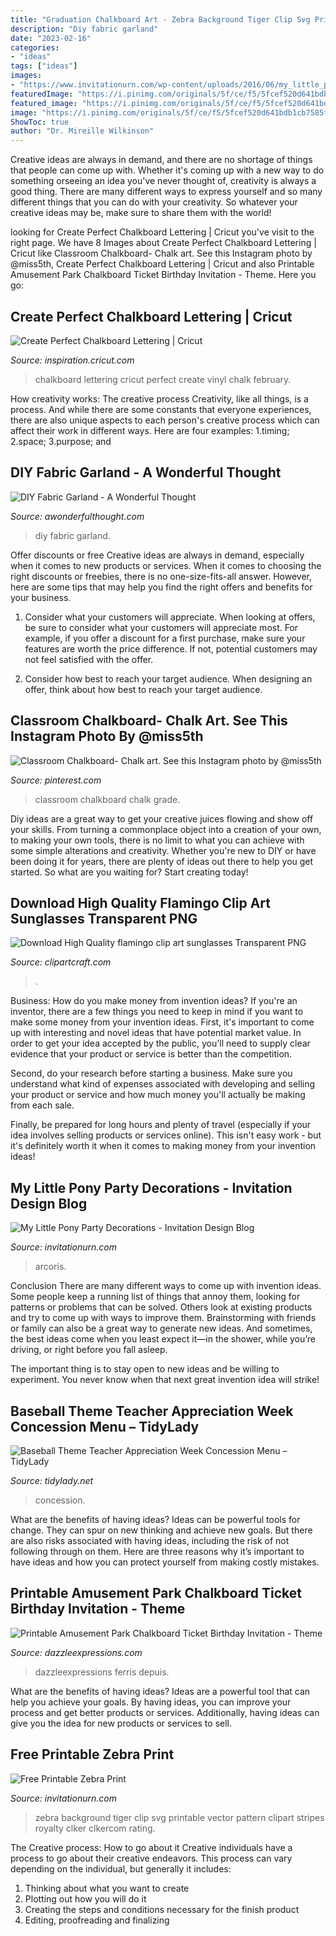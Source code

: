 ```yaml
---
title: "Graduation Chalkboard Art - Zebra Background Tiger Clip Svg Printable Vector Pattern Clipart Stripes Royalty Clker Clkercom Rating"
description: "Diy fabric garland"
date: "2023-02-16"
categories:
- "ideas"
tags: ["ideas"]
images:
- "https://www.invitationurn.com/wp-content/uploads/2016/06/my_little_pony_party_decorations_ideas.jpg"
featuredImage: "https://i.pinimg.com/originals/5f/ce/f5/5fcef520d641bdb1cb7585fdb20c9c07.jpg"
featured_image: "https://i.pinimg.com/originals/5f/ce/f5/5fcef520d641bdb1cb7585fdb20c9c07.jpg"
image: "https://i.pinimg.com/originals/5f/ce/f5/5fcef520d641bdb1cb7585fdb20c9c07.jpg"
ShowToc: true
author: "Dr. Mireille Wilkinson"
---
```



Creative ideas are always in demand, and there are no shortage of things that people can come up with. Whether it's coming up with a new way to do something orseeing an idea you've never thought of, creativity is always a good thing. There are many different ways to express yourself and so many different things that you can do with your creativity. So whatever your creative ideas may be, make sure to share them with the world!

	

		
looking for Create Perfect Chalkboard Lettering | Cricut you've visit to the right page. We have 8 Images about Create Perfect Chalkboard Lettering | Cricut like Classroom Chalkboard- Chalk art. See this Instagram photo by @miss5th, Create Perfect Chalkboard Lettering | Cricut and also Printable Amusement Park Chalkboard Ticket Birthday Invitation - Theme. Here you go:
		
    
## Create Perfect Chalkboard Lettering | Cricut

<img loading=lazy src="https://d2e2oszluhwxlw.cloudfront.net/inspiration/posts/2017/February/15/CHALKBOARD-LETTERING-VERTICAL.jpg" onerror="this.onerror=null;this.src='https://tse1.mm.bing.net/th?id=OIP.8jF0rD_QC4jnsfsL0rSpnQHaLH&amp;pid=15.1';" alt="Create Perfect Chalkboard Lettering | Cricut">

_Source: inspiration.cricut.com_

>chalkboard lettering cricut perfect create vinyl chalk february. 

	

How creativity works: The creative process
Creativity, like all things, is a process. And while there are some constants that everyone experiences, there are also unique aspects to each person's creative process which can affect their work in different ways. Here are four examples: 1.timing; 2.space; 3.purpose; and 
    
## DIY Fabric Garland - A Wonderful Thought

<img loading=lazy src="https://awonderfulthought.com/wp-content/uploads/2017/03/DIY-fabric-garland-11.jpg" onerror="this.onerror=null;this.src='https://tse4.mm.bing.net/th?id=OIP.l3ize9MF3IDnPj3DxDdh7wEyDM&amp;pid=15.1';" alt="DIY Fabric Garland - A Wonderful Thought">

_Source: awonderfulthought.com_

>diy fabric garland. 

	

Offer discounts or free
Creative ideas are always in demand, especially when it comes to new products or services. When it comes to choosing the right discounts or freebies, there is no one-size-fits-all answer. However, here are some tips that may help you find the right offers and benefits for your business.
1) Consider what your customers will appreciate. When looking at offers, be sure to consider what your customers will appreciate most. For example, if you offer a discount for a first purchase, make sure your features are worth the price difference. If not, potential customers may not feel satisfied with the offer.

2) Consider how best to reach your target audience. When designing an offer, think about how best to reach your target audience.

    
## Classroom Chalkboard- Chalk Art. See This Instagram Photo By @miss5th

<img loading=lazy src="https://i.pinimg.com/originals/5f/ce/f5/5fcef520d641bdb1cb7585fdb20c9c07.jpg" onerror="this.onerror=null;this.src='https://tse3.mm.bing.net/th?id=OIP.LczdLzeEMjhOGraIO-VdVgHaHa&amp;pid=15.1';" alt="Classroom Chalkboard- Chalk art. See this Instagram photo by @miss5th">

_Source: pinterest.com_

>classroom chalkboard chalk grade. 

	

Diy ideas are a great way to get your creative juices flowing and show off your skills. From turning a commonplace object into a creation of your own, to making your own tools, there is no limit to what you can achieve with some simple alterations and creativity. Whether you're new to DIY or have been doing it for years, there are plenty of ideas out there to help you get started. So what are you waiting for? Start creating today!

    
## Download High Quality Flamingo Clip Art Sunglasses Transparent PNG

<img loading=lazy src="https://clipartcraft.com/images/flamingo-clip-art-sunglasses-6.png" onerror="this.onerror=null;this.src='https://tse1.mm.bing.net/th?id=OIP.KdBpNszR3qj2SU7VvXpVoAHaHz&amp;pid=15.1';" alt="Download High Quality flamingo clip art sunglasses Transparent PNG">

_Source: clipartcraft.com_

>. 

	

Business: How do you make money from invention ideas?
If you're an inventor, there are a few things you need to keep in mind if you want to make some money from your invention ideas. 
First, it's important to come up with interesting and novel ideas that have potential market value. In order to get your idea accepted by the public, you'll need to supply clear evidence that your product or service is better than the competition.

Second, do your research before starting a business. Make sure you understand what kind of expenses associated with developing and selling your product or service and how much money you'll actually be making from each sale.

Finally, be prepared for long hours and plenty of travel (especially if your idea involves selling products or services online). This isn't easy work - but it's definitely worth it when it comes to making money from your invention ideas!

    
## My Little Pony Party Decorations - Invitation Design Blog

<img loading=lazy src="https://www.invitationurn.com/wp-content/uploads/2016/06/my_little_pony_party_decorations_ideas.jpg" onerror="this.onerror=null;this.src='https://tse1.mm.bing.net/th?id=OIP.F-9FfMyqCrksLStNmcj47gHaLH&amp;pid=15.1';" alt="My Little Pony Party Decorations - Invitation Design Blog">

_Source: invitationurn.com_

>arcoris. 

	

Conclusion
There are many different ways to come up with invention ideas. Some people keep a running list of things that annoy them, looking for patterns or problems that can be solved. Others look at existing products and try to come up with ways to improve them.
 Brainstorming with friends or family can also be a great way to generate new ideas. And sometimes, the best ideas come when you least expect it—in the shower, while you’re driving, or right before you fall asleep.

The important thing is to stay open to new ideas and be willing to experiment. You never know when that next great invention idea will strike!

    
## Baseball Theme Teacher Appreciation Week Concession Menu – TidyLady

<img loading=lazy src="https://cdn.shopify.com/s/files/1/0010/9599/1332/products/601_9954a3da-e14b-4731-a702-cdcef9ac90d7_1200x1200.jpg?v=1580151524" onerror="this.onerror=null;this.src='https://tse3.mm.bing.net/th?id=OIP.4w8ROIMfRgXTJ0_BVjhy8wHaHa&amp;pid=15.1';" alt="Baseball Theme Teacher Appreciation Week Concession Menu – TidyLady">

_Source: tidylady.net_

>concession. 

	

What are the benefits of having ideas?
Ideas can be powerful tools for change. They can spur on new thinking and achieve new goals. But there are also risks associated with having ideas, including the risk of not following through on them. Here are three reasons why it’s important to have ideas and how you can protect yourself from making costly mistakes.

    
## Printable Amusement Park Chalkboard Ticket Birthday Invitation - Theme

<img loading=lazy src="https://www.dazzleexpressions.com/images/Amusement_Park_Tickets.jpg" onerror="this.onerror=null;this.src='https://tse1.mm.bing.net/th?id=OIP.q6I6_5luv3_qc829UNh2-wHaG6&amp;pid=15.1';" alt="Printable Amusement Park Chalkboard Ticket Birthday Invitation - Theme">

_Source: dazzleexpressions.com_

>dazzleexpressions ferris depuis. 

	

What are the benefits of having ideas?
Ideas are a powerful tool that can help you achieve your goals. By having ideas, you can improve your process and get better products or services. Additionally, having ideas can give you the idea for new products or services to sell.

    
## Free Printable Zebra Print

<img loading=lazy src="https://www.invitationurn.com/wp-content/uploads/2016/06/free_printable_zebra_print.png" onerror="this.onerror=null;this.src='https://tse3.mm.bing.net/th?id=OIP.OIutjBQJotZQRjro9RoGHgHaF2&amp;pid=15.1';" alt="Free Printable Zebra Print">

_Source: invitationurn.com_

>zebra background tiger clip svg printable vector pattern clipart stripes royalty clker clkercom rating. 

	

The Creative process: How to go about it
Creative individuals have a process to go about their creative endeavors. This process can vary depending on the individual, but generally it includes: 
1. Thinking about what you want to create 
2. Plotting out how you will do it 
3. Creating the steps and conditions necessary for the finish product 
4. Editing, proofreading and finalizing 


